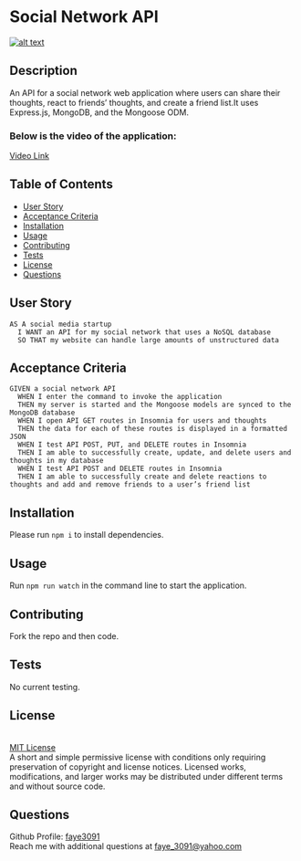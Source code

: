 # Social Network API
  
  [![alt text](https://img.shields.io/static/v1?label=licence&message=MIT%20License&color=GREEN)](https://opensource.org/licenses/MIT)

  ## Description
  An API for a social network web application where users can share their thoughts, react to friends’ thoughts, and create a friend list.It uses Express.js, MongoDB, and the Mongoose ODM.

  ### Below is the video of the application:
  [Video Link](https://www.youtube.com/watch?v=a9roQqImRUc)
   <br />

  ## Table of Contents
  * [User Story](#user-story)
  * [Acceptance Criteria](#acceptance-criteria)
  * [Installation](#installation)
  * [Usage](#usage)
  * [Contributing](#contributing)
  * [Tests](#tests)
  * [License](#license)
  * [Questions](#questions)

  ## User Story
  ```
  AS A social media startup
    I WANT an API for my social network that uses a NoSQL database
    SO THAT my website can handle large amounts of unstructured data
  ```

  ## Acceptance Criteria
  ```
  GIVEN a social network API
    WHEN I enter the command to invoke the application
    THEN my server is started and the Mongoose models are synced to the MongoDB database
    WHEN I open API GET routes in Insomnia for users and thoughts
    THEN the data for each of these routes is displayed in a formatted JSON
    WHEN I test API POST, PUT, and DELETE routes in Insomnia
    THEN I am able to successfully create, update, and delete users and thoughts in my database
    WHEN I test API POST and DELETE routes in Insomnia
    THEN I am able to successfully create and delete reactions to thoughts and add and remove friends to a user’s friend list
  ```

  ## Installation
  Please run `npm i` to install dependencies.

  ## Usage
  Run `npm run watch` in the command line to start the application.

  ## Contributing 
  Fork the repo and then code.

  ## Tests
  No current testing.

  ## License
  <br />[MIT License](https://opensource.org/licenses/MIT)<br />A short and simple permissive license with conditions only requiring preservation of copyright and license notices. Licensed works, modifications, and larger works may be distributed under different terms and without source code. 


  ## Questions
  Github Profile: [faye3091](https://github.com/faye3091)
  <br />
  Reach me with additional questions at faye_3091@yahoo.com
  